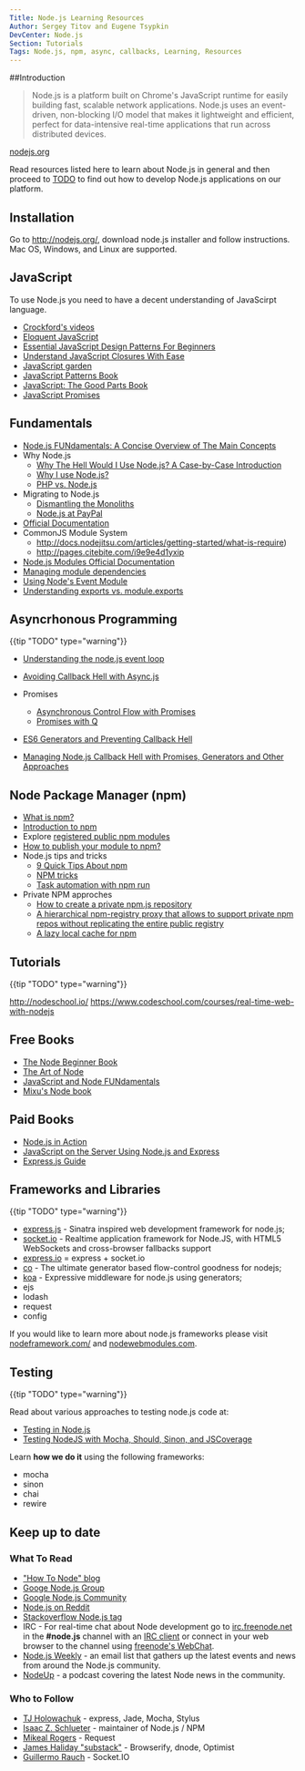 ```yaml
---
Title: Node.js Learning Resources
Author: Sergey Titov and Eugene Tsypkin
DevCenter: Node.js
Section: Tutorials
Tags: Node.js, npm, async, callbacks, Learning, Resources
---
```


##Introduction

> Node.js is a platform built on Chrome's JavaScript runtime for easily building fast, scalable network applications. Node.js uses an event-driven, non-blocking I/O model that makes it lightweight and efficient, perfect for data-intensive real-time applications that run across distributed devices.

[nodejs.org](http://nodejs.org/)

Read resources listed here to learn about Node.js in general and then proceed to [TODO]() to find out how to develop Node.js applications on our platform.

## Installation

Go to http://nodejs.org/, download node.js installer and follow instructions. Mac OS, Windows, and Linux are supported.

## JavaScript

To use Node.js you need to have a decent understanding of JavaScirpt language.

- [Crockford's videos](http://yuiblog.com/crockford/)
- [Eloquent JavaScript](http://eloquentjavascript.net/)
- [Essential JavaScript Design Patterns For Beginners](http://www.addyosmani.com/resources/essentialjsdesignpatterns/book/)
- [Understand JavaScript Closures With Ease](http://javascriptissexy.com/understand-javascript-closures-with-ease/)
- [JavaScript garden](http://bonsaiden.github.com/JavaScript-Garden/)
- [JavaScript Patterns Book](http://oreilly.com/catalog/9780596806767)
- [JavaScript: The Good Parts Book](http://oreilly.com/catalog/9780596517748/)
- [JavaScript Promises](http://www.html5rocks.com/en/tutorials/es6/promises/)

## Fundamentals

- [Node.js FUNdamentals: A Concise Overview of The Main Concepts](http://webapplog.com/node-js-fundamentals-a-concise-overview-of-the-main-concepts)
- Why Node.js
    - [Why The Hell Would I Use Node.js? A Case-by-Case Introduction](http://www.toptal.com/nodejs/why-the-hell-would-i-use-node-js)
    - [Why I use Node.js?](http://pettergraff.blogspot.com/2013/01/why-node.html)
    - [PHP vs. Node.js](http://webapplog.com/php-vs-node-js/)
- Migrating to Node.js
    - [Dismantling the Monoliths](https://engineering.groupon.com/2013/misc/i-tier-dismantling-the-monoliths/)
    - [Node.js at PayPal](https://www.paypal-engineering.com/2013/11/22/node-js-at-paypal/)
- [Official Documentation](http://nodejs.org/api/)
- CommonJS Module System
    - http://docs.nodejitsu.com/articles/getting-started/what-is-require)
    - http://pages.citebite.com/i9e9e4d1yxip
- [Node.js Modules Official Documentation](http://nodejs.org/api/modules.html)
- [Managing module dependencies](http://howtonode.org/managing-module-dependencies)
- [Using Node's Event Module](http://code.tutsplus.com/tutorials/using-nodes-event-module--net-35941)
- [Understanding exports vs. module.exports](http://openmymind.net/2012/2/3/Node-Require-and-Exports/)


## Asyncrhonous Programming
{{tip "TODO" type="warning"}}

- [Understanding the node.js event loop](http://blog.mixu.net/2011/02/01/understanding-the-node-js-event-loop/)

- [Avoiding Callback Hell with Async.js](http://www.slideshare.net/cacois/avoiding-callback-hell-with-asyncjs)
- Promises
    - [Asynchronous Control Flow with Promises](http://howtonode.org/promises)
    - [Promises with Q](http://www.slideshare.net/async_io/javascript-promisesq-library-17206726)
- [ES6 Generators and Preventing Callback Hell](http://www.sitepoint.com/javascript-generators-preventing-callback-hell/)
- [Managing Node.js Callback Hell with Promises, Generators and Other Approaches](http://strongloop.com/strongblog/node-js-callback-hell-promises-generators/?utm_source=nodeweekly&utm_medium=email)


## Node Package Manager (npm)

- [What is npm?](http://docs.nodejitsu.com/articles/getting-started/npm/what-is-npm)
- [Introduction to npm](http://howtonode.org/introduction-to-npm)
- Explore [registered public npm modules](https://npmjs.org/)
- [How to publish your module to npm?](https://gist.github.com/coolaj86/1318304)
- Node.js tips and tricks
    - [9 Quick Tips About npm](http://blog.ponyfoo.com/2013/12/14/9-quick-tips-about-npm)
    - [NPM tricks](http://www.devthought.com/2012/02/17/npm-tricks/)
    - [Task automation with npm run](http://substack.net/task_automation_with_npm_run)
- Private NPM approches
    - [How to create a private npm.js repository](http://clock.co.uk/tech-blogs/how-to-create-a-private-npmjs-repository)
    - [A hierarchical npm-registry proxy that allows to support private npm repos without replicating the entire public registry](https://github.com/paypal/kappa)
    - [A lazy local cache for npm](https://github.com/mixu/npm_lazy)


## Tutorials

{{tip "TODO" type="warning"}}

http://nodeschool.io/
https://www.codeschool.com/courses/real-time-web-with-nodejs

## Free Books

- [The Node Beginner Book](http://www.nodebeginner.org/#about)
- [The Art of Node](https://github.com/maxogden/art-of-node)
- [JavaScript and Node FUNdamentals](https://leanpub.com/jsfun/read)
- [Mixu's Node book](http://book.mixu.net/node/)

## Paid Books

- [Node.js in Action](http://www.amazon.com/Node-js-Action-Mike-Cantelon/dp/1617290572/ref=sr_1_1?s=books&ie=UTF8&qid=1391739265&sr=1-1&keywords=%22node.js%22)
- [JavaScript on the Server Using Node.js and Express](http://www.amazon.com/JavaScript-Server-Node-js-Express-Development/dp/0956737080/ref=sr_1_20?s=books&ie=UTF8&qid=1391739340&sr=1-20&keywords=%22node.js%22)
- [Express.js Guide](http://www.amazon.com/Express-js-Guide-Comprehensive-Book/dp/1494269279/ref=sr_1_2?s=books&ie=UTF8&qid=1391740486&sr=1-2&keywords=%22node.js%22+express)

## Frameworks and Libraries

{{tip "TODO" type="warning"}}

- [express.js](http://expressjs.com/guide.html) - Sinatra inspired web development framework for node.js;
- [socket.io](https://github.com/LearnBoost/socket.io) - Realtime application framework for Node.JS, with HTML5 WebSockets and cross-browser fallbacks support
- [express.io](https://github.com/techpines/express.io) = express + socket.io
- [co](https://github.com/visionmedia/co) - The ultimate generator based flow-control goodness for nodejs;
- [koa](https://github.com/koajs/koa) - Expressive middleware for node.js using generators;
- ejs
- lodash
- request
- config

If you would like to learn more about node.js frameworks please visit [nodeframework.com/](http://nodeframework.com/) and [nodewebmodules.com](http://nodewebmodules.com).

## Testing

{{tip "TODO" type="warning"}}

Read about various approaches to testing node.js code at:

- [Testing in Node.js](http://code.tutsplus.com/tutorials/testing-in-nodejs--net-35018)
- [Testing NodeJS with Mocha, Should, Sinon, and JSCoverage](http://www.slideshare.net/mlilley/testing-node-js-with-mocha)


Learn **how we do it** using the following frameworks:
- mocha
- sinon
- chai
- rewire

## Keep up to date

### What To Read

- ["How To Node" blog](http://howtonode.org/)
- [Googe Node.js Group](https://groups.google.com/forum/#!forum/nodejs)
- [Google Node.js Community](https://plus.google.com/communities/115365528781941125390)
- [Node.js on Reddit](http://www.reddit.com/r/node/)
- [Stackoverflow Node.js tag](http://stackoverflow.com/questions/tagged/node.js)
- IRC - For real-time chat about Node development go to [irc.freenode.net](irc.freenode.net) in the **#node.js** channel with an [IRC client](http://colloquy.info/) or connect in your web browser to the channel using [freenode's WebChat](http://webchat.freenode.net/?channels=node.js).
- [Node.js Weekly](http://nodeweekly.com/) - an email list that gathers up the latest events and news from around the Node.js community.
- [NodeUp](http://nodeup.com/) - a podcast covering the latest Node news in the community.

### Who to Follow

- [TJ Holowachuk](https://github.com/visionmedia) - express, Jade, Mocha, Stylus
- [Isaac Z. Schlueter](https://github.com/isaacs) - maintainer of Node.js / NPM
- [Mikeal Rogers](https://github.com/mikeal) - Request
- [James Haliday "substack"](https://github.com/substack) - Browserify, dnode, Optimist
- [Guillermo Rauch](https://github.com/guille) - Socket.IO
